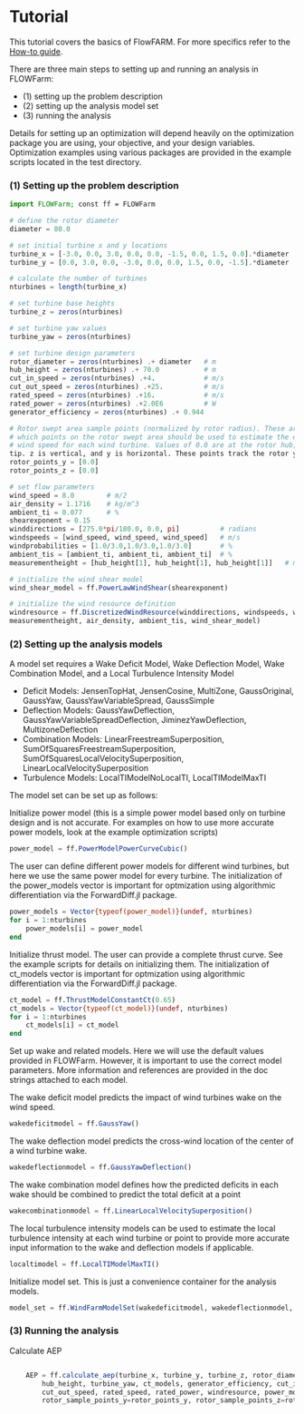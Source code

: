 # Tutorial

This tutorial covers the basics of FlowFARM. For more specifics refer to the [How-to guide](How_to.md).

There are three main steps to setting up and running an analysis in FLOWFarm:
- (1) setting up the problem description
- (2) setting up the analysis model set
- (3) running the analysis

Details for setting up an optimization will depend heavily on the
optimization package you are using, your objective, and your design variables. Optimization
examples using various packages are provided in the example scripts located in the test 
directory.

### (1) Setting up the problem description

```julia
import FLOWFarm; const ff = FLOWFarm

# define the rotor diameter
diameter = 80.0

# set initial turbine x and y locations
turbine_x = [-3.0, 0.0, 3.0, 0.0, 0.0, -1.5, 0.0, 1.5, 0.0].*diameter
turbine_y = [0.0, 3.0, 0.0, -3.0, 0.0, 0.0, 1.5, 0.0, -1.5].*diameter

# calculate the number of turbines
nturbines = length(turbine_x)

# set turbine base heights
turbine_z = zeros(nturbines)

# set turbine yaw values
turbine_yaw = zeros(nturbines)

# set turbine design parameters
rotor_diameter = zeros(nturbines) .+ diameter   # m
hub_height = zeros(nturbines) .+ 70.0           # m
cut_in_speed = zeros(nturbines) .+4.            # m/s
cut_out_speed = zeros(nturbines) .+25.          # m/s
rated_speed = zeros(nturbines) .+16.            # m/s
rated_power = zeros(nturbines) .+2.0E6          # W
generator_efficiency = zeros(nturbines) .+ 0.944

# Rotor swept area sample points (normalized by rotor radius). These arrays define which
# which points on the rotor swept area should be used to estimate the effective inflow
# wind speed for each wind turbine. Values of 0.0 are at the rotor hub, 1.0 is at the blade
tip. z is vertical, and y is horizontal. These points track the rotor yaw.
rotor_points_y = [0.0]
rotor_points_z = [0.0]

# set flow parameters
wind_speed = 8.0        # m/2
air_density = 1.1716    # kg/m^3
ambient_ti = 0.077      # %
shearexponent = 0.15
winddirections = [275.0*pi/180.0, 0.0, pi]          # radians
windspeeds = [wind_speed, wind_speed, wind_speed]   # m/s
windprobabilities = [1.0/3.0,1.0/3.0,1.0/3.0]       # %
ambient_tis = [ambient_ti, ambient_ti, ambient_ti]  # %
measurementheight = [hub_height[1], hub_height[1], hub_height[1]]   # m

# initialize the wind shear model
wind_shear_model = ff.PowerLawWindShear(shearexponent)

# initialize the wind resource definition
windresource = ff.DiscretizedWindResource(winddirections, windspeeds, windprobabilities, 
measurementheight, air_density, ambient_tis, wind_shear_model)

```

### (2) Setting up the analysis models

A model set requires a Wake Deficit Model, Wake Deflection Model, Wake Combination Model, and a Local Turbulence Intensity Model
* Deficit Models: JensenTopHat, JensenCosine, MultiZone, GaussOriginal, GaussYaw, GaussYawVariableSpread, GaussSimple
* Deflection Models: GaussYawDeflection, GaussYawVariableSpreadDeflection, JiminezYawDeflection, MultizoneDeflection
* Combination Models: LinearFreestreamSuperposition, SumOfSquaresFreestreamSuperposition, SumOfSquaresLocalVelocitySuperposition, LinearLocalVelocitySuperposition
* Turbulence Models: LocalTIModelNoLocalTI, LocalTIModelMaxTI

The model set can be set up as follows:

Initialize power model (this is a simple power model based only on turbine design and is not accurate. For examples on how to use more accurate power models, look at the example optimization scripts)
```julia
power_model = ff.PowerModelPowerCurveCubic()
```

The user can define different power models for different wind turbines, but here we use the same power model for every turbine. The initialization of the power_models vector is important for optmization using algorithmic differentiation via the ForwardDiff.jl package.
```julia
power_models = Vector{typeof(power_model)}(undef, nturbines)
for i = 1:nturbines
    power_models[i] = power_model
end
```

Initialize thrust model. The user can provide a complete thrust curve. See the example scripts for details on initializing them. The initialization of ct_models vector is important for optmization using algorithmic differentiation via the ForwardDiff.jl package.
```julia
ct_model = ff.ThrustModelConstantCt(0.65)
ct_models = Vector{typeof(ct_model)}(undef, nturbines)
for i = 1:nturbines
    ct_models[i] = ct_model
end
```

Set up wake and related models. Here we will use the default values provided in FLOWFarm.
However, it is important to use the correct model parameters. More information and references
are provided in the doc strings attached to each model.

The wake deficit model predicts the impact of wind turbines wake on the wind speed.
```julia
wakedeficitmodel = ff.GaussYaw()
```

The wake deflection model predicts the cross-wind location of the center of a wind turbine wake.
```julia
wakedeflectionmodel = ff.GaussYawDeflection()
```

The wake combination model defines how the predicted deficits in each wake should be combined to predict the total deficit at a point
```julia
wakecombinationmodel = ff.LinearLocalVelocitySuperposition()
```

The local turbulence intensity models can be used to estimate the local turbulence intensity at each wind turbine or point to provide more accurate input information to the wake and deflection models if applicable.
```julia
localtimodel = ff.LocalTIModelMaxTI()
```

Initialize model set. This is just a convenience container for the analysis models.
```julia
model_set = ff.WindFarmModelSet(wakedeficitmodel, wakedeflectionmodel, wakecombinationmodel, localtimodel)
```

### (3) Running the analysis

Calculate AEP
```julia

    AEP = ff.calculate_aep(turbine_x, turbine_y, turbine_z, rotor_diameter,
        hub_height, turbine_yaw, ct_models, generator_efficiency, cut_in_speed,
        cut_out_speed, rated_speed, rated_power, windresource, power_models, model_set,
        rotor_sample_points_y=rotor_points_y, rotor_sample_points_z=rotor_points_z)

```
